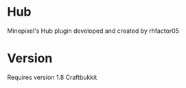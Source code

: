 # Hub
Minepixel's Hub plugin developed and created by rhfactor05
# Version
Requires version 1.8 Craftbukkit
